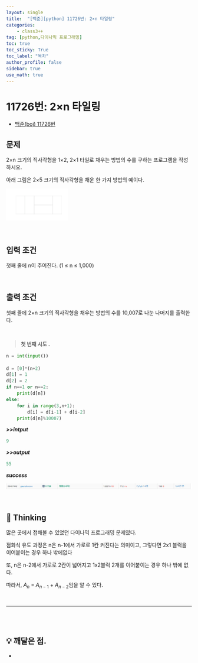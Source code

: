 ```yaml
---
layout: single
title:  "[백준][python] 11726번: 2×n 타일링"
categories: 
    - class3++
tag: [python,다이나믹 프로그래밍]
toc: true
toc_sticky: True
toc_label: "목차"
author_profile: false
sidebar: true
use_math: true
---
```


# 11726번: 2×n 타일링

* [백준(boj) 11726번](https://www.acmicpc.net/problem/11726)



## 문제

2×n 크기의 직사각형을 1×2, 2×1 타일로 채우는 방법의 수를 구하는 프로그램을 작성하시오.

아래 그림은 2×5 크기의 직사각형을 채운 한 가지 방법의 예이다.

![image-20220223172841471]({{geunskoo.github.io}}/../images/2022-02-23-boj-11726/image-20220223172841471.png)

<br/>

## 입력 조건

첫째 줄에 n이 주어진다. (1 ≤ n ≤ 1,000)

<br/>

## 출력 조건

첫째 줄에 2×n 크기의 직사각형을 채우는 방법의 수를 10,007로 나눈 나머지를 출력한다.

<br/>

> **첫 번째 시도 .**

```python
n = int(input())

d = [0]*(n+2)
d[1] = 1
d[2] = 2
if n==1 or n==2:
    print(d[n])
else:
    for i in range(3,n+1):
        d[i] = d[i-1] + d[i-2]
    print(d[n]%10007)
```

 ***>>intput***

```python
9
```

 ***>>output***

```python
55
```

 ***success***

![image-20220223173043544]({{geunskoo.github.io}}/../images/2022-02-23-boj-11726/image-20220223173043544.png)

<br/>

## 🌝 Thinking

많은 곳에서 접해볼 수 있었던 다이나믹 프로그래밍 문제였다.

점화식 유도 과정은 n은 n-1에서 가로로 1칸 커진다는 의미이고, 그렇다면 2x1 블럭을 이어붙이는 경우 하나 밖에없다

또, n은 n-2에서 가로로 2칸이 넓어지고 1x2블럭 2개를 이어붙이는 경우 하나 밖에 없다.

따라서, $A_n$ = $A_{n-1}$ + $A_{n-2}$임을 알 수 있다.

<br/>

***

<br/>

<br/>



## 💡 깨달은 점.

-

